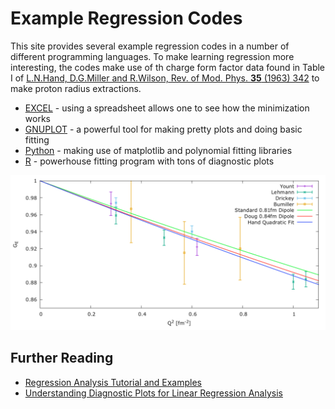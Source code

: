 # Example Regression Codes

This site provides several example regression codes in a number of different programming languages.    To make learning regression more interesting, the codes make use of th charge form factor data found in Table I of <a href=https://journals.aps.org/rmp/abstract/10.1103/RevModPhys.35.335>L.N.Hand, D.G.Miller and R.Wilson, Rev. of Mod. Phys. <b>35</b> (1963) 342</a> to make proton radius extractions.   

* <a href="https://github.com/JeffersonLab/Example-Fitting-Codes/blob/master/EXCEL/README.md">EXCEL</a> - using a spreadsheet allows one to see how the minimization works
* <a href="https://github.com/JeffersonLab/Example-Fitting-Codes/blob/master/GNUPLOT/README.md">GNUPLOT</a>  - a powerful tool for making pretty plots and doing basic fitting
* <a href="https://github.com/JeffersonLab/Example-Fitting-Codes/blob/master/Python/README.md">Python</a> - making use of matplotlib and polynomial fitting libraries
* <a href="https://github.com/JeffersonLab/Example-Fitting-Codes/blob/master/GNUPLOT/README.md">R</a> - powerhouse fitting program with tons of diagnostic plots

<img src="https://raw.githubusercontent.com/JeffersonLab/Example-Fitting-Codes/master/GNUPLOT/gnuplot-output.png" width="1024">

## Further Reading

* <a href="http://blog.minitab.com/blog/adventures-in-statistics-2/regression-analysis-tutorial-and-examples">Regression Analysis Tutorial and Examples</a>
* <a href="http://data.library.virginia.edu/diagnostic-plots/">Understanding Diagnostic Plots for Linear Regression Analysis</a>
